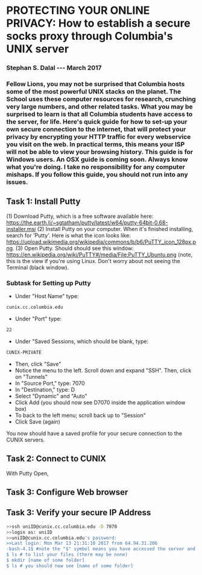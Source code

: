 # PROTECTING YOUR ONLINE PRIVACY: How to establish a secure socks proxy through Columbia's UNIX server
### Stephan S. Dalal --- March 2017

### Fellow Lions, you may not be surprised that Columbia hosts some of the most powerful UNIX stacks on the planet.  The School uses these computer resources for research, crunching very large numbers, and other related tasks.  What you may be surprised to learn is that all Columbia students have access to the server, for life.  Here's quick guide for how to set-up your own secure connection to the internet, that will protect your privacy by encrypting your HTTP traffic for every webservice you visit on the web.  In practical terms, this means your ISP will not be able to view your browsing history.  This guide is for Windows users.  An OSX guide is coming soon.  Always know what you're doing.  I take no responsibility for any computer mishaps.  If you follow this guide, you should not run into any issues.

## Task 1: Install Putty

(1) Download Putty, which is a free software available here: https://the.earth.li/~sgtatham/putty/latest/w64/putty-64bit-0.68-installer.msi
(2) Install Putty on your computer.  When it's finished installing, search for 'Putty'.  Here is what the icon looks like: https://upload.wikimedia.org/wikipedia/commons/b/b6/PuTTY_icon_128px.png.
(3) Open Putty.  Should should see this window: https://en.wikipedia.org/wiki/PuTTY#/media/File:PuTTY_Ubuntu.png (note, this is the view if you're using Linux.  Don't worry about not seeing the Terminal (black window). 

### Subtask for Setting up Putty
* Under "Host Name" type:
```sh
cunix.cc.columbia.edu
```
* Under "Port" type:
```sh
22
```
* Under "Saved Sessions, which should be blank, type:
```sh
CUNIX-PRIVATE
```
* Then, click "Save"
* Notice the menu to the left. Scroll down and expand "SSH".  Then, click on "Tunnels"
* In "Source Port," type: 7070
* In "Destination," type: D
* Select "Dynamic" and "Auto"
* Click Add (you should now see D7070 inside the application window box)
* To back to the left menu; scroll back up to "Session"
* Click Save (again)

You now should have a saved profile for your secure connection to the CUNIX servers.

## Task 2: Connect to CUNIX

With Putty Open,

## Task 3: Configure Web browser

## Task 3: Verify your secure IP Address

```sh
>>ssh uniID@cunix.cc.columbia.edu -D 7070
>>login as: uniID
>>uniID@cunix.cc.columbia.edu's password:
>>Last login: Mon Mar 13 21:31:10 2017 from 64.94.31.206
-bash-4.1$ #note the "$" symbol means you have accessed the server and are now sitting in your personal directory
$ ls # to list your files (there may be none)
$ mkdir [name of some folder]
$ ls # you should now see [name of some folder]
``` 
